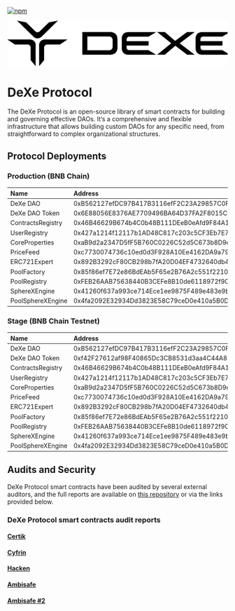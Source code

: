 [![npm](https://img.shields.io/npm/v/@dexe-network/dexe-protocol.svg)](https://www.npmjs.com/package/@dexe-network/dexe-protocol)

<div align="center">
<picture>
  <source media="(prefers-color-scheme: dark)" srcset="/.github/dexe_github_b.svg">
  <source media="(prefers-color-scheme: light)" srcset="/.github/dexe_github_w.svg">
  <img alt="DeXe Protocol" src="/.github/dexe_github_w.svg">
</picture>
</div>

# DeXe Protocol

The DeXe Protocol is an open-source library of smart contracts for building and governing effective DAOs. It’s a comprehensive and flexible infrastructure that allows building custom DAOs for any specific need, from straightforward to complex organizational structures.

## Protocol Deployments

### Production (BNB Chain)

| Name              | Address                                    |
| :---------------- | :----------------------------------------- |
| DeXe DAO          | 0xB562127efDC97B417B3116efF2C23A29857C0F0B |
| DeXe DAO Token    | 0x6E88056E8376AE7709496BA64D37FA2F8015CE3E |
| ContractsRegistry | 0x46B46629B674b4C0b48B111DEeB0eAfd9F84A1c0 |
| UserRegistry      | 0x427a1214f12117b1AD48C817c203c5CF3Eb7E7C4 |
| CoreProperties    | 0xaB9d2a2347D5fF5B760C0226C52d5C673b8D9e44 |
| PriceFeed         | 0xc7730074736c10ed0d3F928A10Ee4162DA9a7983 |
| ERC721Expert      | 0x892B3292cF80CB298b7fA20D04EF4732640db404 |
| PoolFactory       | 0x85f86ef7E72e86BdEAb5F65e2B76A2c551f22109 |
| PoolRegistry      | 0xFEB26AAB75638440B3CEFe8B10de6118972f9C6B |
| SphereXEngine     | 0x41260f637a993ce714Ece1ee9875F489e483e9b3 |
| PoolSphereXEngine | 0x4fa2092E32934Dd3823E58C79ceD0e410a5B0D4b |

### Stage (BNB Chain Testnet)

| Name              | Address                                    |
| :---------------- | :----------------------------------------- |
| DeXe DAO          | 0xB562127efDC97B417B3116efF2C23A29857C0F0B |
| DeXe DAO Token    | 0xf42F27612af98F40865Dc3CB8531d3aa4C44A8E5 |
| ContractsRegistry | 0x46B46629B674b4C0b48B111DEeB0eAfd9F84A1c0 |
| UserRegistry      | 0x427a1214f12117b1AD48C817c203c5CF3Eb7E7C4 |
| CoreProperties    | 0xaB9d2a2347D5fF5B760C0226C52d5C673b8D9e44 |
| PriceFeed         | 0xc7730074736c10ed0d3F928A10Ee4162DA9a7983 |
| ERC721Expert      | 0x892B3292cF80CB298b7fA20D04EF4732640db404 |
| PoolFactory       | 0x85f86ef7E72e86BdEAb5F65e2B76A2c551f22109 |
| PoolRegistry      | 0xFEB26AAB75638440B3CEFe8B10de6118972f9C6B |
| SphereXEngine     | 0x41260f637a993ce714Ece1ee9875F489e483e9b3 |
| PoolSphereXEngine | 0x4fa2092E32934Dd3823E58C79ceD0e410a5B0D4b |

## Audits and Security

DeXe Protocol smart contracts have been audited by several external auditors, and the full reports are available on [this repository](https://github.com/dexe-network/DeXe-Protocol/tree/master/audits) or via the links provided below.

### DeXe Protocol smart contracts audit reports

#### [Certik](https://github.com/dexe-network/DeXe-Protocol/blob/master/audits/certik-2023-05-04.pdf)
#### [Cyfrin](https://github.com/dexe-network/DeXe-Protocol/blob/master/audits/cyfrin-2023-11-10.pdf)
#### [Hacken](https://github.com/dexe-network/DeXe-Protocol/blob/master/audits/hacken-2023-05-22.pdf)
#### [Ambisafe](https://github.com/dexe-network/DeXe-Protocol/blob/master/audits/ambisafe-2023-07-18.pdf)
#### [Ambisafe #2](https://github.com/dexe-network/DeXe-Protocol/blob/master/audits/ambisafe-2023-11-10.pdf)
